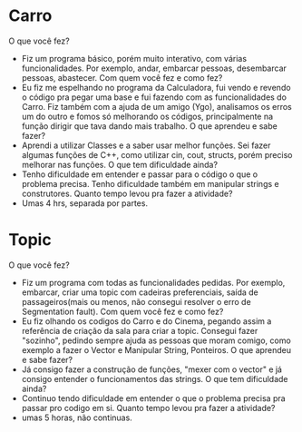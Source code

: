 # Carro

O que você fez? 
- Fiz um programa básico, porém muito interativo, com várias funcionalidades. Por exemplo, andar, embarcar pessoas, desembarcar pessoas, abastecer.
Com quem você fez e como fez? 
- Eu fiz me espelhando no programa da Calculadora, fui vendo e revendo o código pra pegar uma base e fui fazendo com as funcionalidades do Carro. Fiz também com a ajuda de um amigo (Ygo),  analisamos os erros um do outro e fomos só melhorando os códigos,  principalmente na função dirigir que tava dando mais trabalho.
O que aprendeu e sabe fazer? 
- Aprendi a utilizar Classes e a saber usar melhor funções. Sei fazer algumas funções de C++, como utilizar cin, cout, structs, porém preciso melhorar nas funções.
O que tem dificuldade ainda? 
- Tenho dificuldade em entender e passar para o código o que o problema precisa. Tenho dificuldade também em manipular strings e construtores.
Quanto tempo levou pra fazer a atividade? 
- Umas 4 hrs, separada por partes. 

# Topic

O que você fez? 
- Fiz um programa com todas as funcionalidades pedidas. Por exemplo, embarcar, criar uma topic com cadeiras preferenciais, saída de passageiros(mais ou menos, não consegui resolver o erro de Segmentation fault). 
Com quem você fez e como fez?
- Eu fiz olhando os codigos do Carro e do Cinema, pegando assim a referência de criação da sala para criar a topic. Consegui fazer "sozinho", pedindo sempre ajuda as pessoas que moram comigo, como exemplo a fazer o Vector e Manipular String, Ponteiros.
O que aprendeu e sabe fazer?
- Já consigo fazer a construção de funções, "mexer com o vector" e já consigo entender o funcionamentos das strings. 
O que tem dificuldade ainda? 
- Continuo tendo dificuldade em entender o que o problema precisa pra passar pro codigo em si.
Quanto tempo levou pra fazer a atividade? 
- umas 5 horas, não continuas.
